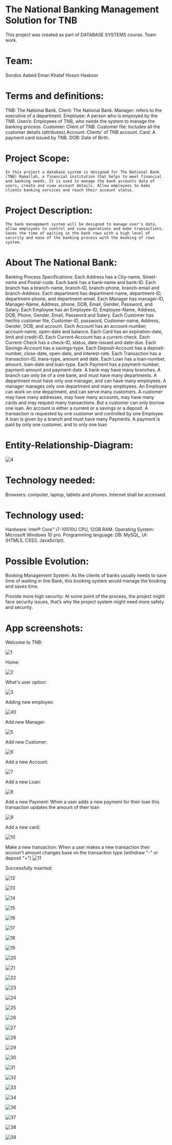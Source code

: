 # The National Banking Management Solution for TNB

This project was created as part of DATABASE SYSTEMS course. Team work.

# Team:
Sondos Aabed
Eman Khalaf
Hoson Haskoor

# Terms and definitions: 
TNB: The National Bank.
Client: The National Bank.
Manager: refers to the executive of a department.
Employee: A person who is employed by the TNB.
User/s:  Employees of TNB, who needs the system to manage the banking process. 
Customer: Client of TNB. 
Customer file: Includes all the customer details (attributes).Account: Clients’ of TNB account. 
Card: A payment card issued by TNB.
DOB: Date of Birth.

# Project Scope:
	In this project a database system is designed for The National Bank (TNB) Ramallah, a financial institution that helps to meet financial and banking needs. It is used to manage the bank accounts data of users, create and view account details. Allow employees to make clients banking services and reach their account status.

# Project Description: 
	The bank management system will be designed to manage user’s data, allow employees to control and view operations and make transactions. Saves the time of waiting in the bank rows with a high level of security and ease of the banking process with the booking of rows system.

# About The National Bank:     
Banking Process Specifications: 
Each Address has a City-name, Street-name and Postal-code.
Each bank has a bank-name and bank-ID.
Each branch has a branch-name, branch-ID, branch-phone, branch-email and branch-Address.
Each department has department-name, department-ID, department-phone, and department-email. 
Each Manager has manager-ID, Manager-Name, Address, phone, DOB, Email, Gender, Password, and Salary.
Each Employee has an Employee-ID, Employee-Name, Address, DOB, Phone, Gender, Email, Password and Salary.
Each Customer has her/his customer file, Customer-ID, password, Customer-name, Address, Gender, DOB, and account.
Each Account has an account-number, account-name, open-date and balance.
Each Card has an expiration-date, limit and credit-ID.
Each Current-Account has a current-check.
Each Current-Check has a check-ID, status, date-issued and date-due.
Each Savings-Account has a savings-type.
Each Deposit-Account has a deposit-number, close-date, open-date, and interest-rate.
Each Transaction has a transaction-ID, trans-type, amount and date.
Each Loan has a loan-number, amount, loan-date and loan-type.
Each Payment has a payment-number, payment-amount and payment-date.
A bank may have many branches.
A branch can only be of a one bank, and must have many departments.
A department must have only one manager, and can have many employees.
A manager manages only one department and many employees. 
An Employee can work on one department, and can serve many customers. 
A customer may have many addresses, may have many accounts, may have many cards and may request many transactions. But a customer can only borrow one loan. 
An account is either a current or a savings or a deposit.
A transaction is requested by one customer and controlled by one Employee.
A loan is given by a branch and must have many Payments.
A payment is paid by only one customer, and to only one loan

# Entity-Relationship-Diagram:

![4](https://user-images.githubusercontent.com/65151701/157894387-69c12ea9-b207-4577-8a74-c19a96389ccf.jpg)

# Technology needed: 
Browsers: computer, laptop, tablets and phones.
Internet shall be accessed.

# Technology used: 
Hardware: Intel® Core™ i7-10510U CPU, 12GB RAM. 
Operating System: Microsoft Windows 10 pro.
Programming language: DB: MySQL, UI: (HTML5, CSS3, JavaScript). 

# Possible Evolution: 
Booking Management System: As the clients of banks usually needs to save time of waiting in line Bank, this booking system would manage the booking and saves time.

Provide more high security: At some point of the process, the project might face security issues, that’s why the project system might need more safety and security.

# App screenshots:
Welcome to TNB:

![1](https://user-images.githubusercontent.com/65151701/157894486-f05dfd61-f291-48f7-b34e-b8deb4a627a4.png)

Home:

![2](https://user-images.githubusercontent.com/65151701/157894573-b828665c-abc0-4894-9bf3-22945620c9c9.png)

What's user option:

![3](https://user-images.githubusercontent.com/65151701/157894660-6df8766b-46aa-4b4f-b585-ad77d357ec6a.png)

Adding new employee:

![40](https://user-images.githubusercontent.com/65151701/157894775-85476bcc-4326-41d9-9929-2c6969e04fa4.png)

Add new Manager:

![5](https://user-images.githubusercontent.com/65151701/157894845-18f9b1b7-70c8-4478-b5e4-98b9f94bae0b.png)

Add new Customer:

![6](https://user-images.githubusercontent.com/65151701/157894925-586cd207-bd57-47ef-87de-94e2eb26f6e1.png)

Add a new Account:

![7](https://user-images.githubusercontent.com/65151701/157895017-8089e3ce-b91b-4a98-84dc-5bf11405493f.png)

Add a new Loan:

![8](https://user-images.githubusercontent.com/65151701/157895096-352f0739-3688-4654-9450-9663c8b5fccb.png)

Add a new Payment: 
When a user adds a new payment for their loan this transaction updates the amount of their loan

![9](https://user-images.githubusercontent.com/65151701/157895255-58803567-631d-43ad-b3c5-4e18dc319450.png)

Add a new card:

![10](https://user-images.githubusercontent.com/65151701/157895551-c0ae1cd5-11c6-4934-a29b-692870f1dd15.png)

Make a new transaction:
When a user makes a new transaction their accoun't amount changes base on the transaction type (withdraw "-" or deposit "+") 
![11](https://user-images.githubusercontent.com/65151701/157895652-25e61948-a348-437f-ad8d-0030f670f0d2.png)

Successfully inserted:

![12](https://user-images.githubusercontent.com/65151701/157895982-2bc2aa96-1e38-4a36-ac06-d90464658f7c.png)


![13](https://user-images.githubusercontent.com/65151701/157896095-fa5d3569-c995-4242-8952-201baa6f29f9.png)


![14](https://user-images.githubusercontent.com/65151701/157896106-c2f2045c-5d85-47a7-b5fa-58767d928dcb.png)


![15](https://user-images.githubusercontent.com/65151701/157896111-d7edd199-aa69-4b80-a594-afe5d1bafc72.png)


![16](https://user-images.githubusercontent.com/65151701/157896125-f19d37a0-da88-4f7d-97f4-9c7fc985e3ab.png)


![17](https://user-images.githubusercontent.com/65151701/157896313-002ce90f-fec8-4725-882f-9057b6eeaf12.png)

![18](https://user-images.githubusercontent.com/65151701/157896321-a8760d44-9eef-42b3-9194-ce012c6338e2.png)

![19](https://user-images.githubusercontent.com/65151701/157896333-7d971277-1937-4db7-8389-aac595caa104.png)

![20](https://user-images.githubusercontent.com/65151701/157896340-f88da163-8383-4f21-9d80-d56fe93254b1.png)

![21](https://user-images.githubusercontent.com/65151701/157896449-2aad2eba-b094-4555-94a8-0842637d4b56.png)

![22](https://user-images.githubusercontent.com/65151701/157896460-0747df45-f03e-4a62-bd4a-0fc837011fc8.png)

![23](https://user-images.githubusercontent.com/65151701/157896474-a743314b-76ef-4ed8-9552-8865c2afb22f.png)

![24](https://user-images.githubusercontent.com/65151701/157896480-d52e064e-a6cb-4735-ba47-46d9c1bfef11.png)

![25](https://user-images.githubusercontent.com/65151701/157896488-01756f39-ce4a-428e-b853-4e6f82f5ae13.png)

![26](https://user-images.githubusercontent.com/65151701/157896499-41eb84fe-d249-40df-8cf5-239a8f63d6dc.png)

![27](https://user-images.githubusercontent.com/65151701/157896513-2531b87a-4038-478d-9bd0-5b229da09ed8.png)

![28](https://user-images.githubusercontent.com/65151701/157896546-5ff79f12-f140-40e2-bbcb-3cdcdbf781db.png)

![29](https://user-images.githubusercontent.com/65151701/157896561-8d442027-d03a-42d2-a67c-833a96971e75.png)

![30](https://user-images.githubusercontent.com/65151701/157896565-5d9f3e6b-5b23-43d1-a004-a3ae313a32d1.png)

![31](https://user-images.githubusercontent.com/65151701/157896569-1c87e042-5ab7-4d86-8c8a-29db1493dfed.png)

![32](https://user-images.githubusercontent.com/65151701/157896589-803dba22-b2d4-47dc-b8d4-36286534db95.png)

![33](https://user-images.githubusercontent.com/65151701/157896591-22efe4bd-006f-4b67-8944-5e0008d8ee9c.png)

![34](https://user-images.githubusercontent.com/65151701/157896621-949f5275-23fd-4be9-9d20-827cd7078e75.png)

![36](https://user-images.githubusercontent.com/65151701/157896641-0af7d936-dc2e-47ba-8daf-b1a138a3c795.png)

![37](https://user-images.githubusercontent.com/65151701/157896712-ee859e8f-f235-4e2d-bfe4-61b6efb11ec3.png)

![38](https://user-images.githubusercontent.com/65151701/157896725-e4236ec3-0529-4340-bdfd-9288d69ba7b5.png)

![39](https://user-images.githubusercontent.com/65151701/157896738-344e762c-48d9-4e93-8ce3-4b7b172c16c5.png)
